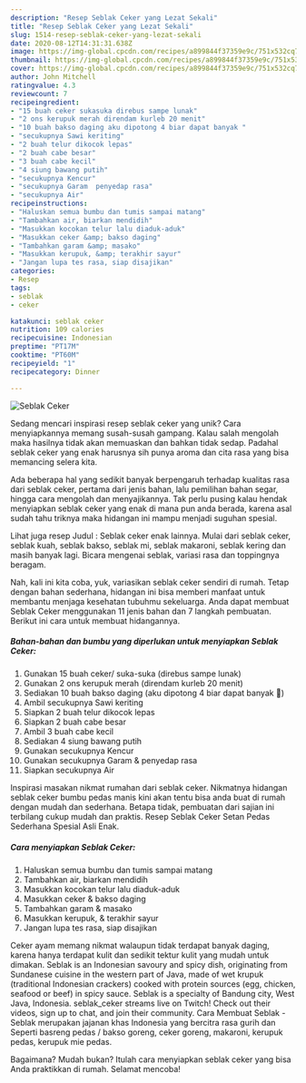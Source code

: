 ```yaml
---
description: "Resep Seblak Ceker yang Lezat Sekali"
title: "Resep Seblak Ceker yang Lezat Sekali"
slug: 1514-resep-seblak-ceker-yang-lezat-sekali
date: 2020-08-12T14:31:31.638Z
image: https://img-global.cpcdn.com/recipes/a899844f37359e9c/751x532cq70/seblak-ceker-foto-resep-utama.jpg
thumbnail: https://img-global.cpcdn.com/recipes/a899844f37359e9c/751x532cq70/seblak-ceker-foto-resep-utama.jpg
cover: https://img-global.cpcdn.com/recipes/a899844f37359e9c/751x532cq70/seblak-ceker-foto-resep-utama.jpg
author: John Mitchell
ratingvalue: 4.3
reviewcount: 7
recipeingredient:
- "15 buah ceker sukasuka direbus sampe lunak"
- "2 ons kerupuk merah direndam kurleb 20 menit"
- "10 buah bakso daging aku dipotong 4 biar dapat banyak "
- "secukupnya Sawi keriting"
- "2 buah telur dikocok lepas"
- "2 buah cabe besar"
- "3 buah cabe kecil"
- "4 siung bawang putih"
- "secukupnya Kencur"
- "secukupnya Garam  penyedap rasa"
- "secukupnya Air"
recipeinstructions:
- "Haluskan semua bumbu dan tumis sampai matang"
- "Tambahkan air, biarkan mendidih"
- "Masukkan kocokan telur lalu diaduk-aduk"
- "Masukkan ceker &amp; bakso daging"
- "Tambahkan garam &amp; masako"
- "Masukkan kerupuk, &amp; terakhir sayur"
- "Jangan lupa tes rasa, siap disajikan"
categories:
- Resep
tags:
- seblak
- ceker

katakunci: seblak ceker 
nutrition: 109 calories
recipecuisine: Indonesian
preptime: "PT17M"
cooktime: "PT60M"
recipeyield: "1"
recipecategory: Dinner

---
```



![Seblak Ceker](https://img-global.cpcdn.com/recipes/a899844f37359e9c/751x532cq70/seblak-ceker-foto-resep-utama.jpg)

Sedang mencari inspirasi resep seblak ceker yang unik? Cara menyiapkannya memang susah-susah gampang. Kalau salah mengolah maka hasilnya tidak akan memuaskan dan bahkan tidak sedap. Padahal seblak ceker yang enak harusnya sih punya aroma dan cita rasa yang bisa memancing selera kita.

Ada beberapa hal yang sedikit banyak berpengaruh terhadap kualitas rasa dari seblak ceker, pertama dari jenis bahan, lalu pemilihan bahan segar, hingga cara mengolah dan menyajikannya. Tak perlu pusing kalau hendak menyiapkan seblak ceker yang enak di mana pun anda berada, karena asal sudah tahu triknya maka hidangan ini mampu menjadi suguhan spesial.

Lihat juga resep Judul : Seblak ceker enak lainnya. Mulai dari seblak ceker, seblak kuah, seblak bakso, seblak mi, seblak makaroni, seblak kering dan masih banyak lagi. Bicara mengenai seblak, variasi rasa dan toppingnya beragam.


Nah, kali ini kita coba, yuk, variasikan seblak ceker sendiri di rumah. Tetap dengan bahan sederhana, hidangan ini bisa memberi manfaat untuk membantu menjaga kesehatan tubuhmu sekeluarga. Anda dapat membuat Seblak Ceker menggunakan 11 jenis bahan dan 7 langkah pembuatan. Berikut ini cara untuk membuat hidangannya.

<!--inarticleads1-->

##### Bahan-bahan dan bumbu yang diperlukan untuk menyiapkan Seblak Ceker:

1. Gunakan 15 buah ceker/ suka-suka (direbus sampe lunak)
1. Gunakan 2 ons kerupuk merah (direndam kurleb 20 menit)
1. Sediakan 10 buah bakso daging (aku dipotong 4 biar dapat banyak 🤣)
1. Ambil secukupnya Sawi keriting
1. Siapkan 2 buah telur dikocok lepas
1. Siapkan 2 buah cabe besar
1. Ambil 3 buah cabe kecil
1. Sediakan 4 siung bawang putih
1. Gunakan secukupnya Kencur
1. Gunakan secukupnya Garam &amp; penyedap rasa
1. Siapkan secukupnya Air


Inspirasi masakan nikmat rumahan dari seblak ceker. Nikmatnya hidangan seblak ceker bumbu pedas manis kini akan tentu bisa anda buat di rumah dengan mudah dan sederhana. Betapa tidak, pembuatan dari sajian ini terbilang cukup mudah dan praktis. Resep Seblak Ceker Setan Pedas Sederhana Spesial Asli Enak. 

<!--inarticleads2-->

##### Cara menyiapkan Seblak Ceker:

1. Haluskan semua bumbu dan tumis sampai matang
1. Tambahkan air, biarkan mendidih
1. Masukkan kocokan telur lalu diaduk-aduk
1. Masukkan ceker &amp; bakso daging
1. Tambahkan garam &amp; masako
1. Masukkan kerupuk, &amp; terakhir sayur
1. Jangan lupa tes rasa, siap disajikan


Ceker ayam memang nikmat walaupun tidak terdapat banyak daging, karena hanya terdapat kulit dan sedikit tektur kulit yang mudah untuk dimakan. Seblak is an Indonesian savoury and spicy dish, originating from Sundanese cuisine in the western part of Java, made of wet krupuk (traditional Indonesian crackers) cooked with protein sources (egg, chicken, seafood or beef) in spicy sauce. Seblak is a specialty of Bandung city, West Java, Indonesia. seblak_ceker streams live on Twitch! Check out their videos, sign up to chat, and join their community. Cara Membuat Seblak - Seblak merupakan jajanan khas Indonesia yang bercitra rasa gurih dan Seperti basreng pedas / bakso goreng, ceker goreng, makaroni, kerupuk pedas, kerupuk mie pedas. 

Bagaimana? Mudah bukan? Itulah cara menyiapkan seblak ceker yang bisa Anda praktikkan di rumah. Selamat mencoba!
